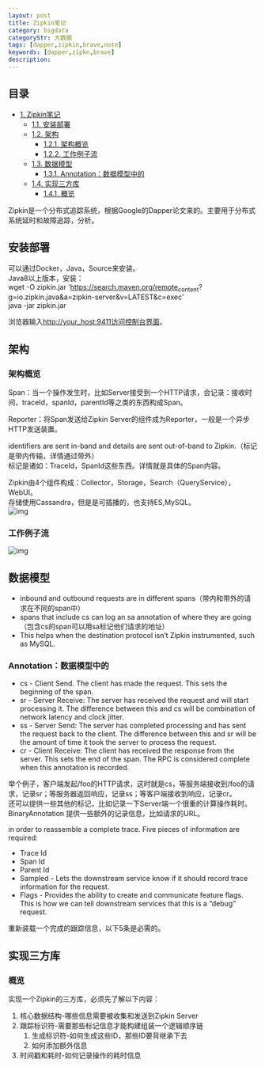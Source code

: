 ```yaml
---
layout: post
title: Zipkin笔记
category: bigdata
categoryStr: 大数据
tags: [dapper,zipkin,brave,note]
keywords: [dapper,zipkn,brave]
description: 
---
```


<div id="table-of-contents">
<h2>目录</h2>
<div id="text-table-of-contents">
<ul>
<li><a href="#sec-1">1. Zipkin笔记</a>
<ul>
<li><a href="#sec-1-1">1.1. 安装部署</a></li>
<li><a href="#sec-1-2">1.2. 架构</a>
<ul>
<li><a href="#sec-1-2-1">1.2.1. 架构概览</a></li>
<li><a href="#sec-1-2-2">1.2.2. 工作例子流</a></li>
</ul>
</li>
<li><a href="#sec-1-3">1.3. 数据模型</a>
<ul>
<li><a href="#sec-1-3-1">1.3.1. Annotation：数据模型中的</a></li>
</ul>
</li>
<li><a href="#sec-1-4">1.4. 实现三方库</a>
<ul>
<li><a href="#sec-1-4-1">1.4.1. 概览</a></li>
</ul>
</li>
</ul>
</li>
</ul>
</div>
</div>



Zipkin是一个分布式追踪系统，根据Google的Dapper论文来的。主要用于分布式系统延时和故障追踪，分析。

## 安装部署<a id="sec-1-1" name="sec-1-1"></a>

可以通过Docker，Java，Source来安装。  
Java8以上版本，安装：  
wget -O zipkin.jar 'https://search.maven.org/remote<sub>content</sub>?g=io.zipkin.java&a=zipkin-server&v=LATEST&c=exec'  
java -jar zipkin.jar  

浏览器输入<http://your_host:9411访问控制台界面>。

## 架构<a id="sec-1-2" name="sec-1-2"></a>

### 架构概览<a id="sec-1-2-1" name="sec-1-2-1"></a>

Span：当一个操作发生时，比如Server接受到一个HTTP请求，会记录：接收时间，traceId，spanId，parentId等之类的东西构成Span。  

Reporter：将Span发送给Zipkin Server的组件成为Reporter，一般是一个异步HTTP发送装置。  

identifiers are sent in-band and details are sent out-of-band to Zipkin.（标记是带内传输，详情通过带外）  
标记是诸如：TraceId，SpanId这些东西。详情就是具体的Span内容。  

Zipkin由4个组件构成：Collector，Storage，Search（QueryService），WebUI。  
存储使用Cassandra，但是是可插播的，也支持ES,MySQL。  
![img](http://img.3gods.com/2018-02-26-Zipkin-Note-1.png)  

### 工作例子流<a id="sec-1-2-2" name="sec-1-2-2"></a>

![img](http://img.3gods.com/2018-02-26-Zipkin-Note-2.png)

## 数据模型<a id="sec-1-3" name="sec-1-3"></a>

-   inbound and outbound requests are in different spans（带内和带外的请求在不同的span中）
-   spans that include cs can log an sa annotation of where they are going（包含cs的span可以用sa标记他们请求的地址）
-   This helps when the destination protocol isn’t Zipkin instrumented, such as MySQL.

### Annotation：数据模型中的<a id="sec-1-3-1" name="sec-1-3-1"></a>

-   cs - Client Send. The client has made the request. This sets the beginning of the span.
-   sr - Server Receive: The server has received the request and will start processing it. The difference between this and cs will be combination of network latency and clock jitter.
-   ss - Server Send: The server has completed processing and has sent the request back to the client. The difference between this and sr will be the amount of time it took the server to process the request.
-   cr - Client Receive: The client has received the response from the server. This sets the end of the span. The RPC is considered complete when this annotation is recorded.

举个例子，客户端发起/foo的HTTP请求，这时就是cs，等服务端接收到/foo的请求，记录sr；等服务器返回响应，记录ss；等客户端接收到响应，记录cr。  
还可以提供一些其他的标记，比如记录一下Server端一个很重的计算操作耗时。  
BinaryAnnotation
提供一些额外的记录信息，比如请求的URL。

in order to reassemble a complete trace. Five pieces of information are required:
-   Trace Id
-   Span Id
-   Parent Id
-   Sampled - Lets the downstream service know if it should record trace information for the request.
-   Flags - Provides the ability to create and communicate feature flags. This is how we can tell downstream services that this is a “debug” request.

重新装载一个完成的跟踪信息，以下5条是必需的。  

## 实现三方库<a id="sec-1-4" name="sec-1-4"></a>

### 概览<a id="sec-1-4-1" name="sec-1-4-1"></a>

实现一个Zipkin的三方库，必须先了解以下内容：
1.  核心数据结构-哪些信息需要被收集和发送到Zipkin Server
2.  跟踪标识符-需要那些标记信息才能构建组装一个逻辑顺序链
    1.  生成标识符-如何生成这些ID，那些ID要背继承下去
    2.  如何添加额外信息
3.  时间戳和耗时-如何记录操作的耗时信息
